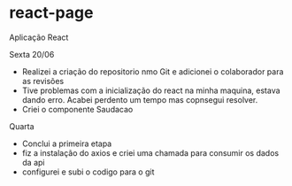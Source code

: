 # react-page
Aplicação React 


Sexta 20/06
- Realizei a criação do repositorio nmo Git e adicionei o colaborador para as revisões
- Tive problemas com a inicialização do react na minha maquina, estava dando erro. Acabei perdento um tempo mas copnsegui resolver.
- Criei o componente Saudacao


Quarta
- Conclui a primeira etapa
- fiz a instalação do axios e criei uma chamada para consumir os dados da api
- configurei e subi o codigo para o git
